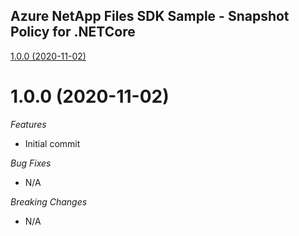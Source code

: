 ## Azure NetApp Files SDK Sample - Snapshot Policy for .NETCore

[1.0.0 (2020-11-02)](#1.0.0 (2020-11-02))

# 1.0.0 (2020-11-02)

*Features*
* Initial commit

*Bug Fixes*
* N/A

*Breaking Changes*
* N/A
